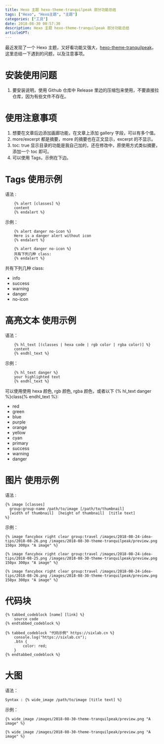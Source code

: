 ```yaml
---
title: Hexo 主题 hexo-theme-tranquilpeak 部分功能总结
tags: ["Hexo", "Hexo主题", "主题"]
categories: ["工具"]
date: 2018-08-30 00:57:30
description: Hexo 主题 hexo-theme-tranquilpeak 部分功能总结
articleGPT: 
---
```


最近发现了一个 Hexo 主题，又好看功能又强大，[hexo-theme-tranquilpeak](https://github.com/LouisBarranqueiro/hexo-theme-tranquilpeak)，这里总结一下遇到的问题，以及注意事项。

# 安装使用问题

  1. 要安装说明，使用 Github 仓库中 Release 里边的压缩包来使用，不要直接拉仓库，因为有些文件不存在。

# 使用注意事项

  1. 想要在文章后边添加画廊功能，在文章上添加 gallery 字段，可以有多个值。
  2. more/excerpt 都是摘要，more 的摘要也在正文显示，excerpt 的不显示。
  3. toc: true 显示目录的功能是我自己加的，还在修改中，原使用方式类似摘要，添加一个 toc 即可。
  4. 可以使用 Tags，示例在下边。

# Tags 使用示例

语法 :

```
    {% alert [classes] %}
    content
    {% endalert %}
```

示例：
```
    {% alert danger no-icon %}
    Here is a danger alert without icon
    {% endalert %}
    
    {% alert danger no-icon %}
    共有下列几种 class:
    {% endalert %}
```

共有下列几种 class:
- info
- success
- warning
- danger
- no-icon

# 高亮文本 使用示例

语法：

```
    {% hl_text [(classes | hexa code | rgb color | rgba color)] %}
    content
    {% endhl_text %}
```

示例：
``` 
    {% hl_text danger %}
    your highlighted text
    {% endhl_text %}
```

可以使用使用 hexa 颜色, rgb 颜色, rgba 颜色，或者以下 {% hl_text danger %}class{% endhl_text %}:
- red
- green
- blue
- purple
- orange
- yellow
- cyan
- primary
- success
- warning
- danger

# 图片 使用示例

语法 :
```
{% image [classes]
  group:group-name /path/to/image [/path/to/thumbnail]
  [width of thumbnail]  [height of thumbnail]  [title text]
%}
```

示例：
```
{% image fancybox right clear group:travel /images/2018-08-24-idea-tips/2018-08-26.png /images/2018-08-30-theme-tranquilpeak/preview.png 150px 300px "A image" %} 

{% image fancybox right clear group:travel /images/2018-08-24-idea-tips/2018-08-25.png /images/2018-08-30-theme-tranquilpeak/preview.png 150px 300px "A image" %} 

{% image fancybox right clear group:travel /images/2018-08-24-idea-tips/2018-08-26.png /images/2018-08-30-theme-tranquilpeak/preview.png 150px 300px "A image" %}
```
# 代码块

```
{% tabbed_codeblock [name] [link] %}
    source code
{% endtabbed_codeblock %}

{% tabbed_codeblock "代码示例" https://sixlab.cn %}
    console.log("https://sixlab.cn");
    .btn {
        color: red;
    }
{% endtabbed_codeblock %}
```

# 大图

语法：
```
Syntax : {% wide_image /path/to/image [title text] %}
```

示例：
```
{% wide_image /images/2018-08-30-theme-tranquilpeak/preview.png "A image" %}

{% wide_image /images/2018-08-30-theme-tranquilpeak/preview.png "A image" %}
```
